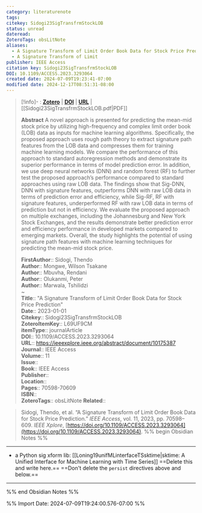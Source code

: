 ```yaml
---
category: literaturenote
tags: 
citekey: Sidogi23SigTransfrmStockLOB
status: unread
dateread: 
ZoteroTags: obsLitNote
aliases:
  - A Signature Transform of Limit Order Book Data for Stock Price Prediction
  - A Signature Transform of Limit
publisher: IEEE Access
citation key: Sidogi23SigTransfrmStockLOB
DOI: 10.1109/ACCESS.2023.3293064
created date: 2024-07-09T19:23:41-07:00
modified date: 2024-12-17T08:51:31-08:00
---
```


> [!info]- : [**Zotero**](zotero://select/library/items/L69UF9CM)  | [**DOI**](https://doi.org/10.1109/ACCESS.2023.3293064)  | [**URL**](https://ieeexplore.ieee.org/abstract/document/10175387) | [[Sidogi23SigTransfrmStockLOB.pdf|PDF]]
>
> 
> **Abstract**
> A novel approach is presented for predicting the mean-mid stock price by utilizing high-frequency and complex limit order book (LOB) data as inputs for machine learning algorithms. Specifically, the proposed approach uses rough path theory to extract signature path features from the LOB data and compresses them for training machine learning models. We compare the performance of this approach to standard autoregression methods and demonstrate its superior performance in terms of model prediction error. In addition, we use deep neural networks (DNN) and random forest (RF) to further test the proposed approach’s performance compared to standard approaches using raw LOB data. The findings show that Sig-DNN, DNN with signature features, outperforms DNN with raw LOB data in terms of prediction error and efficiency, while Sig-RF, RF with signature features, underperformed RF with raw LOB data in terms of prediction but not in efficiency. We evaluate the proposed approach on multiple exchanges, including the Johannesburg and New York Stock Exchanges, and the results demonstrate better prediction error and efficiency performance in developed markets compared to emerging markets. Overall, the study highlights the potential of using signature path features with machine learning techniques for predicting the mean-mid stock price.
> 
> 
> **FirstAuthor**:: Sidogi, Thendo  
> **Author**:: Mongwe, Wilson Tsakane  
> **Author**:: Mbuvha, Rendani  
> **Author**:: Olukanmi, Peter  
> **Author**:: Marwala, Tshilidzi  
~    
> **Title**:: "A Signature Transform of Limit Order Book Data for Stock Price Prediction"  
> **Date**:: 2023-01-01  
> **Citekey**:: Sidogi23SigTransfrmStockLOB  
> **ZoteroItemKey**:: L69UF9CM  
> **itemType**:: journalArticle  
> **DOI**:: 10.1109/ACCESS.2023.3293064  
> **URL**:: https://ieeexplore.ieee.org/abstract/document/10175387  
> **Journal**:: IEEE Access  
> **Volume**:: 11  
> **Issue**::   
> **Book**:: IEEE Access  
> **Publisher**::   
> **Location**::    
> **Pages**:: 70598-70609  
> **ISBN**::   
> **ZoteroTags**:: obsLitNote
> **Related**:: 

> Sidogi, Thendo, et al. “A Signature Transform of Limit Order Book Data for Stock Price Prediction.” _IEEE Access_, vol. 11, 2023, pp. 70598–609. _IEEE Xplore_, [https://doi.org/10.1109/ACCESS.2023.3293064](https://doi.org/10.1109/ACCESS.2023.3293064).
%% begin Obsidian Notes %%
___

- a Python sig xform lib: [[Loning19unifMLinterfaceTSsktime|sktime: A Unified Interface for Machine Learning with Time Series]]
==Delete this and write here.==
==Don't delete the `persist` directives above and below.==
___
%% end Obsidian Notes %%



%% Import Date: 2024-07-09T19:24:00.576-07:00 %%
